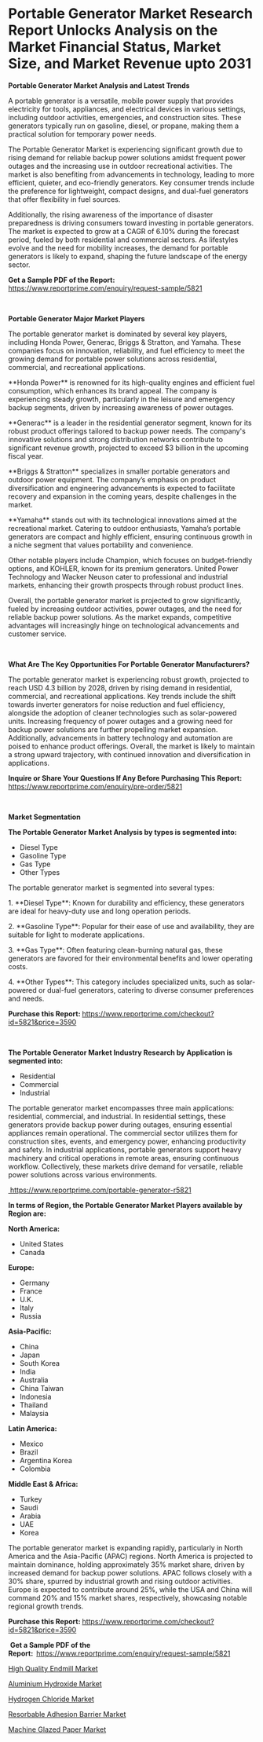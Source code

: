 <p><h1>Portable Generator Market Research Report Unlocks Analysis on the Market Financial Status, Market Size, and Market Revenue upto 2031</h1></p><p><strong>Portable Generator Market Analysis and Latest Trends</strong></p>
<p><p>A portable generator is a versatile, mobile power supply that provides electricity for tools, appliances, and electrical devices in various settings, including outdoor activities, emergencies, and construction sites. These generators typically run on gasoline, diesel, or propane, making them a practical solution for temporary power needs.</p><p>The Portable Generator Market is experiencing significant growth due to rising demand for reliable backup power solutions amidst frequent power outages and the increasing use in outdoor recreational activities. The market is also benefiting from advancements in technology, leading to more efficient, quieter, and eco-friendly generators. Key consumer trends include the preference for lightweight, compact designs, and dual-fuel generators that offer flexibility in fuel sources.</p><p>Additionally, the rising awareness of the importance of disaster preparedness is driving consumers toward investing in portable generators. The market is expected to grow at a CAGR of 6.10% during the forecast period, fueled by both residential and commercial sectors. As lifestyles evolve and the need for mobility increases, the demand for portable generators is likely to expand, shaping the future landscape of the energy sector.</p></p>
<p><strong>Get a Sample PDF of the Report:&nbsp;</strong> <a href="https://www.reportprime.com/enquiry/request-sample/5821">https://www.reportprime.com/enquiry/request-sample/5821</a></p>
<p>&nbsp;</p>
<p><strong>Portable Generator Major Market Players</strong></p>
<p><p>The portable generator market is dominated by several key players, including Honda Power, Generac, Briggs & Stratton, and Yamaha. These companies focus on innovation, reliability, and fuel efficiency to meet the growing demand for portable power solutions across residential, commercial, and recreational applications.</p><p>**Honda Power** is renowned for its high-quality engines and efficient fuel consumption, which enhances its brand appeal. The company is experiencing steady growth, particularly in the leisure and emergency backup segments, driven by increasing awareness of power outages.</p><p>**Generac** is a leader in the residential generator segment, known for its robust product offerings tailored to backup power needs. The company's innovative solutions and strong distribution networks contribute to significant revenue growth, projected to exceed $3 billion in the upcoming fiscal year.</p><p>**Briggs & Stratton** specializes in smaller portable generators and outdoor power equipment. The company’s emphasis on product diversification and engineering advancements is expected to facilitate recovery and expansion in the coming years, despite challenges in the market.</p><p>**Yamaha** stands out with its technological innovations aimed at the recreational market. Catering to outdoor enthusiasts, Yamaha’s portable generators are compact and highly efficient, ensuring continuous growth in a niche segment that values portability and convenience.</p><p>Other notable players include Champion, which focuses on budget-friendly options, and KOHLER, known for its premium generators. United Power Technology and Wacker Neuson cater to professional and industrial markets, enhancing their growth prospects through robust product lines.</p><p>Overall, the portable generator market is projected to grow significantly, fueled by increasing outdoor activities, power outages, and the need for reliable backup power solutions. As the market expands, competitive advantages will increasingly hinge on technological advancements and customer service.</p></p>
<p>&nbsp;</p>
<p><strong>What Are The Key Opportunities For Portable Generator Manufacturers?</strong></p>
<p><p>The portable generator market is experiencing robust growth, projected to reach USD 4.3 billion by 2028, driven by rising demand in residential, commercial, and recreational applications. Key trends include the shift towards inverter generators for noise reduction and fuel efficiency, alongside the adoption of cleaner technologies such as solar-powered units. Increasing frequency of power outages and a growing need for backup power solutions are further propelling market expansion. Additionally, advancements in battery technology and automation are poised to enhance product offerings. Overall, the market is likely to maintain a strong upward trajectory, with continued innovation and diversification in applications.</p></p>
<p><strong>Inquire or Share Your Questions If Any Before Purchasing This Report:</strong> <a href="https://www.reportprime.com/enquiry/pre-order/5821">https://www.reportprime.com/enquiry/pre-order/5821</a></p>
<p>&nbsp;</p>
<p><strong>Market Segmentation</strong></p>
<p><strong>The Portable Generator Market Analysis by types is segmented into:</strong></p>
<p><ul><li>Diesel Type</li><li>Gasoline Type</li><li>Gas Type</li><li>Other Types</li></ul></p>
<p><p>The portable generator market is segmented into several types: </p><p>1. **Diesel Type**: Known for durability and efficiency, these generators are ideal for heavy-duty use and long operation periods.</p><p>2. **Gasoline Type**: Popular for their ease of use and availability, they are suitable for light to moderate applications.</p><p>3. **Gas Type**: Often featuring clean-burning natural gas, these generators are favored for their environmental benefits and lower operating costs.</p><p>4. **Other Types**: This category includes specialized units, such as solar-powered or dual-fuel generators, catering to diverse consumer preferences and needs.</p></p>
<p><strong>Purchase this Report:&nbsp;</strong><a href="https://www.reportprime.com/checkout?id=5821&price=3590">https://www.reportprime.com/checkout?id=5821&price=3590</a></p>
<p>&nbsp;</p>
<p><strong>The Portable Generator Market Industry Research by Application is segmented into:</strong></p>
<p><ul><li>Residential</li><li>Commercial</li><li>Industrial</li></ul></p>
<p><p>The portable generator market encompasses three main applications: residential, commercial, and industrial. In residential settings, these generators provide backup power during outages, ensuring essential appliances remain operational. The commercial sector utilizes them for construction sites, events, and emergency power, enhancing productivity and safety. In industrial applications, portable generators support heavy machinery and critical operations in remote areas, ensuring continuous workflow. Collectively, these markets drive demand for versatile, reliable power solutions across various environments.</p></p>
<p><a href="https://www.reportprime.com/portable-generator-r5821">&nbsp;https://www.reportprime.com/portable-generator-r5821</a></p>
<p><strong>In terms of Region, the Portable Generator Market Players available by Region are:</strong></p>
<p>
    <p> <strong> North America: </strong>
        <ul>
            <li>United States</li>
            <li>Canada</li>
        </ul>
        </p> 
    <p> <strong> Europe: </strong>
        <ul>
            <li>Germany</li>
            <li>France</li>
            <li>U.K.</li>
            <li>Italy</li>
            <li>Russia</li>
        </ul>
        </p> 
    <p> <strong> Asia-Pacific: </strong>
        <ul>
            <li>China</li>
            <li>Japan</li>
            <li>South Korea</li>
            <li>India</li>
            <li>Australia</li>
            <li>China Taiwan</li>
            <li>Indonesia</li>
            <li>Thailand</li>
            <li>Malaysia</li>
        </ul>
        </p> 
    <p> <strong> Latin America: </strong>
        <ul>
            <li>Mexico</li>
            <li>Brazil</li>
            <li>Argentina Korea</li>
            <li>Colombia</li>
        </ul>
        </p> 
    <p> <strong> Middle East & Africa: </strong>
        <ul>
            <li>Turkey</li>
            <li>Saudi</li>
            <li>Arabia</li>
            <li>UAE</li>
            <li>Korea</li>
        </ul>
    </p>
    </p>
<p><p>The portable generator market is expanding rapidly, particularly in North America and the Asia-Pacific (APAC) regions. North America is projected to maintain dominance, holding approximately 35% market share, driven by increased demand for backup power solutions. APAC follows closely with a 30% share, spurred by industrial growth and rising outdoor activities. Europe is expected to contribute around 25%, while the USA and China will command 20% and 15% market shares, respectively, showcasing notable regional growth trends.</p></p>
<p><strong>Purchase this Report: </strong><a href="https://www.reportprime.com/checkout?id=5821&price=3590">https://www.reportprime.com/checkout?id=5821&price=3590</a></p>
<p>&nbsp;<strong>Get a Sample PDF of the Report:&nbsp;&nbsp;</strong><a href="https://www.reportprime.com/enquiry/request-sample/5821">https://www.reportprime.com/enquiry/request-sample/5821</a></p>
<p><strong></strong></p>
<p><p><a href="https://issuu.com/reportprime-2/docs/high-quality-endmill-market-size-20_b87b061cb9b24c">High Quality Endmill Market</a></p><p><a href="https://www.linkedin.com/pulse/exploring-aluminium-hydroxide-market-dynamics-revenue-analysis-ie6if?trackingId=BBXQ%2BTeXRhmXn%2FBcF5r%2F%2Bg%3D%3D">Aluminium Hydroxide Market</a></p><p><a href="https://medium.com/@lamm8276/hydrogen-chloride-market-research-report-exploring-market-size-and-revenue-analysis-for-hydrogen-2289e7cd7d53">Hydrogen Chloride Market</a></p><p><a href="https://issuu.com/reportprime-2/docs/resorbable-adhesion-barrier-market-_86906163112e61">Resorbable Adhesion Barrier Market</a></p><p><a href="https://medium.com/@lamm8276/unlocking-growth-potential-market-strategic-analysis-of-machine-glazed-paper-market-forecasted-for-e33da69dba02">Machine Glazed Paper Market</a></p></p>
